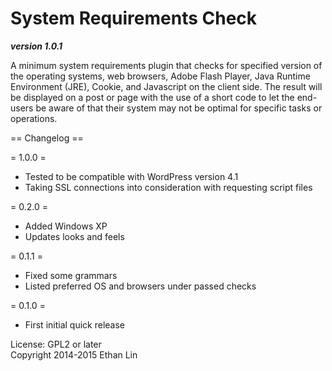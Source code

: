 System Requirements Check
=========================
**_version 1.0.1_**

A minimum system requirements plugin that checks for specified version of the operating systems, web browsers, Adobe Flash Player, Java Runtime Environment (JRE), Cookie, and Javascript on the client side. The result will be displayed on a post or page with the use of a short code to let the end-users be aware of that their system may not be optimal for specific tasks or operations.

== Changelog ==

= 1.0.0 =
* Tested to be compatible with WordPress version 4.1
* Taking SSL connections into consideration with requesting script files

= 0.2.0 =
* Added Windows XP
* Updates looks and feels

= 0.1.1 =
* Fixed some grammars
* Listed preferred OS and browsers under passed checks

= 0.1.0 =
* First initial quick release

License: GPL2 or later  
Copyright 2014-2015 Ethan Lin

